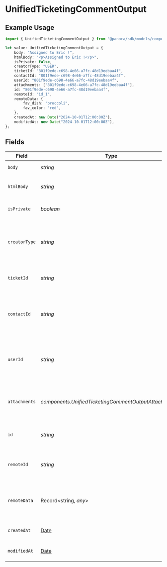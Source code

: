 # UnifiedTicketingCommentOutput

## Example Usage

```typescript
import { UnifiedTicketingCommentOutput } from "@panora/sdk/models/components";

let value: UnifiedTicketingCommentOutput = {
    body: "Assigned to Eric !",
    htmlBody: "<p>Assigned to Eric !</p>",
    isPrivate: false,
    creatorType: "USER",
    ticketId: "801f9ede-c698-4e66-a7fc-48d19eebaa4f",
    contactId: "801f9ede-c698-4e66-a7fc-48d19eebaa4f",
    userId: "801f9ede-c698-4e66-a7fc-48d19eebaa4f",
    attachments: ["801f9ede-c698-4e66-a7fc-48d19eebaa4f"],
    id: "801f9ede-c698-4e66-a7fc-48d19eebaa4f",
    remoteId: "id_1",
    remoteData: {
        fav_dish: "broccoli",
        fav_color: "red",
    },
    createdAt: new Date("2024-10-01T12:00:00Z"),
    modifiedAt: new Date("2024-10-01T12:00:00Z"),
};
```

## Fields

| Field                                                                                         | Type                                                                                          | Required                                                                                      | Description                                                                                   | Example                                                                                       |
| --------------------------------------------------------------------------------------------- | --------------------------------------------------------------------------------------------- | --------------------------------------------------------------------------------------------- | --------------------------------------------------------------------------------------------- | --------------------------------------------------------------------------------------------- |
| `body`                                                                                        | *string*                                                                                      | :heavy_check_mark:                                                                            | The body of the comment                                                                       | Assigned to Eric !                                                                            |
| `htmlBody`                                                                                    | *string*                                                                                      | :heavy_minus_sign:                                                                            | The html body of the comment                                                                  | <p>Assigned to Eric !</p>                                                                     |
| `isPrivate`                                                                                   | *boolean*                                                                                     | :heavy_minus_sign:                                                                            | The public status of the comment                                                              | false                                                                                         |
| `creatorType`                                                                                 | *string*                                                                                      | :heavy_minus_sign:                                                                            | The creator type of the comment. Authorized values are either USER or CONTACT                 | USER                                                                                          |
| `ticketId`                                                                                    | *string*                                                                                      | :heavy_minus_sign:                                                                            | The UUID of the ticket the comment is tied to                                                 | 801f9ede-c698-4e66-a7fc-48d19eebaa4f                                                          |
| `contactId`                                                                                   | *string*                                                                                      | :heavy_minus_sign:                                                                            | The UUID of the contact which the comment belongs to (if no user_id specified)                | 801f9ede-c698-4e66-a7fc-48d19eebaa4f                                                          |
| `userId`                                                                                      | *string*                                                                                      | :heavy_minus_sign:                                                                            | The UUID of the user which the comment belongs to (if no contact_id specified)                | 801f9ede-c698-4e66-a7fc-48d19eebaa4f                                                          |
| `attachments`                                                                                 | *components.UnifiedTicketingCommentOutputAttachments*[]                                       | :heavy_minus_sign:                                                                            | The attachements UUIDs tied to the comment                                                    | [<br/>"801f9ede-c698-4e66-a7fc-48d19eebaa4f"<br/>]                                            |
| `id`                                                                                          | *string*                                                                                      | :heavy_minus_sign:                                                                            | The UUID of the comment                                                                       | 801f9ede-c698-4e66-a7fc-48d19eebaa4f                                                          |
| `remoteId`                                                                                    | *string*                                                                                      | :heavy_minus_sign:                                                                            | The id of the comment in the context of the 3rd Party                                         | id_1                                                                                          |
| `remoteData`                                                                                  | Record<string, *any*>                                                                         | :heavy_minus_sign:                                                                            | The remote data of the comment in the context of the 3rd Party                                | {<br/>"fav_dish": "broccoli",<br/>"fav_color": "red"<br/>}                                    |
| `createdAt`                                                                                   | [Date](https://developer.mozilla.org/en-US/docs/Web/JavaScript/Reference/Global_Objects/Date) | :heavy_minus_sign:                                                                            | The created date of the object                                                                | 2024-10-01T12:00:00Z                                                                          |
| `modifiedAt`                                                                                  | [Date](https://developer.mozilla.org/en-US/docs/Web/JavaScript/Reference/Global_Objects/Date) | :heavy_minus_sign:                                                                            | The modified date of the object                                                               | 2024-10-01T12:00:00Z                                                                          |